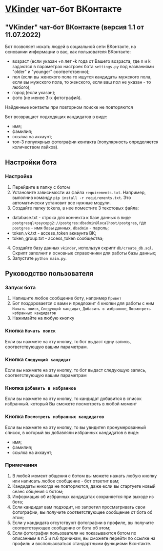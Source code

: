 # [VKinder](https://vk.com/public213985884 "Бот знакомств") чат-бот ВКонтакте
## "VKinder" чат-бот ВКонтакте (версия 1.1 от 11.07.2022)

Бот позволяет искать людей в социальной сети ВКонтакте, на основании информации о вас, как пользователя ВКонтакте:
- возраст (если указан +n лет -k года от Вашего возраста, где n и k задаются в параметрах настроек бота `settings.py` под названиями "older" и "younger" соответственно);
- пол (если вы женского пола то ищутся кандидаты мужского пола, если вы мужского пола, то женского, если ваш пол не указан - то любого);
- город (если указан);
- фото (не менее 3-х фотографий).

Найденные контакты при повторном поиске не повторяются

Бот возвращает подходящих кандидатов в виде:
- имя;
- фамилия;
- ссылка на аккаунт;
- топ-3 популярных фотографии контакта (популярность определяется количеством лайков).

## Настройки бота

### Настройка
1. Перейдите в папку с ботом
2. Установите зависимости из файла `requirements.txt`. Например, выполнив команду `pip install -r requirements.txt`. Это автоматически установит все нужные модули.
3. Создайте папку tokens, в нее поместите 3 текстовых файла:
- database.txt - строка для коннекта к базе данных в виде `postgresql+psycopg2://postgres:dbadmin@localhost/postgres`, 
                   где `postgres` - имя базы данных, `dbadmin` - пароль;
- token_vk.txt - access_token аккаунта ВК;
- token_group.txt - access_token сообщества;
4. Создайте базу данных `vkinder`, используя скрипт `db/create_db.sql`. Скрипт заполнит и основные справочники для работы базы данных;
5. Запустите `python main.py`.

## Руководство пользователя

### Запуск бота
1. Напишите любое сообщение боту, например `Привет`
2. Бот поздоровается с вами и предложит 4 кнопки для работы с ним `Начать поиск`, 
   `Cледующий кандидат`, `Добавить в избранное`, `Посмотреть избранных кандидатов`
3. Нажимайте на любую кнопку

### Кнопка `Начать поиск`
Если вы нажмете на эту кнопку, то бот выдаст одну запись, соответствующую вашим параметрам.

### Кнопка `Следующий кандидат`
Если вы нажмете на эту кнопку, то бот выдаст следующую запись, соответствующую вашим параметрам

### Кнопка `Добавить в избранное`
Если вы нажмете на эту кнопку, то кандидат добавится в список избранный. который Вы сможете посмотреть в любой момент
 
### Кнопка `Посмотреть избранных кандидатов`
Если вы нажмете на эту кнопку, то вы увидитеn пронумерованный список, в который вы добавляли избранных кандидатов в виде:
- имя;
- фамилия;
- ссылка на аккаунт;


### Примечания
1. В любой момент общения с ботом вы можете нажать любую кнопку или написать любое сообщение - бот ответит вам; 
2. Кандидаты никогда не повторяются, даже если вы стартуете новый сеанс общения с ботом;
3. Информация об избранных кандидатах сохраняется при выходе из бота;
4. Если кандидат вам подходит, но запретил просматривать свои фотографии, вы получите соответствующее сообщение от бота об этом;
5. Если у кандидата отсутствуют фотографии в профиле, вы получите соответствующее сообщение от бота об этом;
6. Если фотографии пользователя не показываются ботом по описанным в п.5 и п.6 причинам, вы сможете перейти по ссылке на профиль и воспользоваться стандартными функциями Вконтакте.